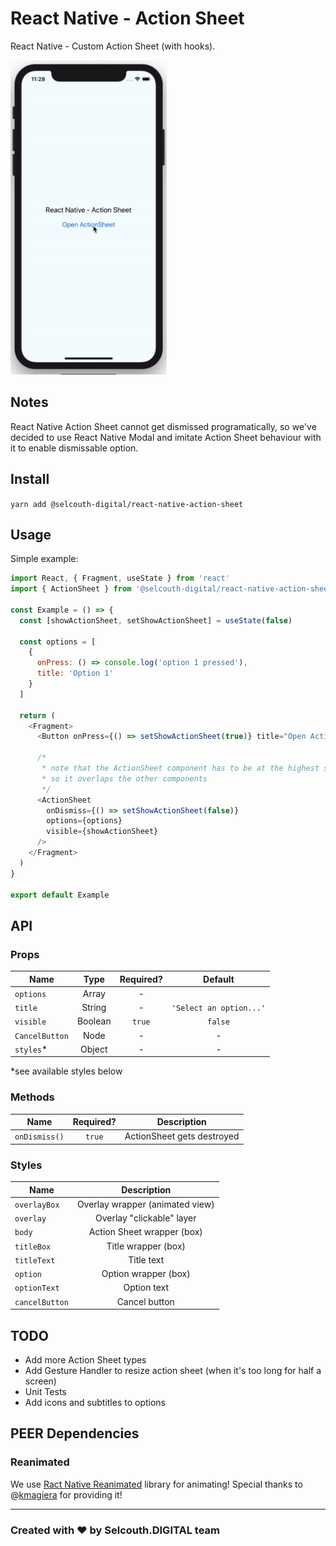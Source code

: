 # React Native - Action Sheet

React Native - Custom Action Sheet (with hooks).

<img src="https://github.com/SelcouthDigital/react-native-action-sheet/blob/master/examples/react-native-action-sheet.gif?raw=true" width="250">

## Notes

React Native Action Sheet cannot get dismissed programatically, so we've decided to use React Native Modal and imitate Action Sheet behaviour with it to enable dismissable option.

## Install

`yarn add @selcouth-digital/react-native-action-sheet`

## Usage

Simple example:

```javascript
import React, { Fragment, useState } from 'react'
import { ActionSheet } from '@selcouth-digital/react-native-action-sheet'

const Example = () => {
  const [showActionSheet, setShowActionSheet] = useState(false)
  
  const options = [
    {
      onPress: () => console.log('option 1 pressed'),
      title: 'Option 1'
    }
  ]
  
  return (
    <Fragment>
      <Button onPress={() => setShowActionSheet(true)} title="Open Action Sheet" />

      /*
       * note that the ActionSheet component has to be at the highest screen level
       * so it overlaps the other components
       */
      <ActionSheet
        onDismiss={() => setShowActionSheet(false)}
        options={options}
        visible={showActionSheet}
      />
    </Fragment>
  )
}

export default Example
```

## API

### Props

| Name           | Type    | Required?  | Default                 |
| -------------- |:-------:|:----------:|:-----------------------:|
| `options`      | Array   | -          |                         |
| `title`        | String  | -          | `'Select an option...'` |
| `visible`      | Boolean | `true`     | `false`                 |
| `CancelButton` | Node    | -          | -                       |
| `styles`*      | Object  | -          | -                       |

*see available styles below

### Methods

| Name         | Required?  | Description                |
| ------------ |:----------:|:--------------------------:|
| `onDismiss()`| `true`     | ActionSheet gets destroyed |

### Styles

| Name           | Description                             |
| -------------- |:---------------------------------------:|
| `overlayBox`   | Overlay wrapper (animated view)         |
| `overlay`      | Overlay "clickable" layer               |
| `body`         | Action Sheet wrapper (box)              |
| `titleBox`     | Title wrapper (box)                     |
| `titleText`    | Title text                              |
| `option`       | Option wrapper (box)                    |
| `optionText`   | Option text                             |
| `cancelButton` | Cancel button                           |

## TODO

* Add more Action Sheet types
* Add Gesture Handler to resize action sheet (when it's too long for half a screen)
* Unit Tests
* Add icons and subtitles to options

## PEER Dependencies

### Reanimated

We use [Ract Native Reanimated](https://github.com/kmagiera/react-native-reanimated) library for animating! Special thanks to @[kmagiera](https://github.com/kmagiera) for providing it!

___

### Created with ♥ by Selcouth.DIGITAL team
